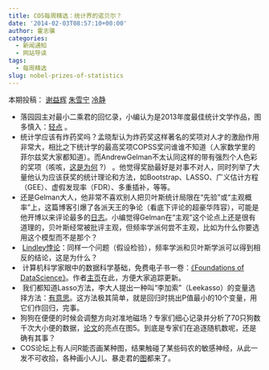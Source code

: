 ```yaml
---
title: COS每周精选：统计界的诺贝尔？
date: '2014-02-03T08:57:10+00:00'
author: 霍志骥
categories:
  - 新闻通知
  - 网站导读
tags:
  - 每周精选
slug: nobel-prizes-of-statistics
---
```


本期投稿： [谢益辉](http://yihui.name/) [朱雪宁](http://www.puddingnnn.com) [冷静](http://weibo.com/u/1756465937) 

  * 落园园主对最小二乘君的回忆录，小编认为是2013年度最佳统计文学作品，图多慎入：[轻点](http://www.loyhome.com/?p=3250) 。
  * 统计学应该有炸药奖吗？孟晓犁认为炸药奖这样著名的奖项对人才的激励作用非常大，相比之下统计学的最高奖项COPSS奖问谁谁不知道（人家数学里的菲尔兹奖大家都知道）。而AndrewGelman不太认同这样的带有强烈个人色彩的奖项（咳咳，[这是为何](http://andrewgelman.com/2013/12/27/statistics-nobel-prize/) ?） 。他觉得奖励最好是对事不对人，同时列举了大量他认为应该获奖的统计理论和方法，如Bootstrap、LASSO、广义估计方程（GEE）、虚假发现率（FDR）、多重插补，等等。
  * 还是Gelman大人，他非常不喜欢别人把贝叶斯统计局限在“先验”或“主观概率”上，这篇博客引爆了各派天王的争论（看底下评论的超豪华阵容），可能是他开博以来评论最多的[日志](http://andrewgelman.com/2014/01/16/22571/)。小编觉得Gelman在“主观”这个论点上还是很有道理的，贝叶斯经常被批评主观，但频率学派何尝不主观，比如为什么你要选用这个模型而不是那个？
  *  [Lindley悖论](http://en.wikipedia.org/wiki/Lindley's_paradox)：同样一个问题（假设检验），频率学派和贝叶斯学派可以得到相反的结论，这是为什么？
  *  计算机科学家眼中的数据科学基础，免费电子书一卷：[《Foundations of DataScience》](http://www.cs.cornell.edu/jeh/book112013.pdf)。作者[主页](http://www.cs.cornell.edu/jeh/)在此，方便大家追踪更新。
  *  我们都知道Lasso方法，李大人提出一种叫“李加索”（Leekasso）的变量选择方法：[有意思](http://simplystatistics.org/2014/01/04/repost-prediction-the-lasso-vs-just-using-the-top-10-predictors/)。这方法极其简单，就是回归时挑出P值最小的10个变量，用它们作回归，完事。
  * 狗狗在便便的时候会调整方向对准地磁场？专家们细心记录并分析了70只狗数千次大小便的数据，[论文](http://www.frontiersinzoology.com/content/pdf/1742-9994-10-80.pdf)的亮点在图5。到底是专家们在追逐随机数呢，还是确有其事？
  * COS论坛上有人问R能否画某种图，结果触碰了某些码农的敏感神经，从此一发不可收拾，各种画小人儿、暴走君的[图](https://cos.name/cn/topic/147769)都来了。
